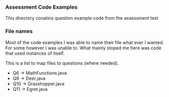 ### Assessment Code Examples
This directory conatins question example code from the assessment test

### File names
Most of the code examples I was able to name their file what ever I wanted. For some however I was unable to. What mainly stoped me here was code that used instances of itself.

This is a list to map files to questions (where needed).
- Q6 -> MathFunctions.java
- Q8 -> Deer.java
- Q10 -> Grasshopper.java
- Q11 -> Egret.java
